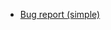 

- [Bug report (simple)](https://docs.google.com/document/d/1SZvmPf-HZz4a2lBYPMwap9vHOt_V75DdKfU57yz-D_E/edit?usp=sharing)
